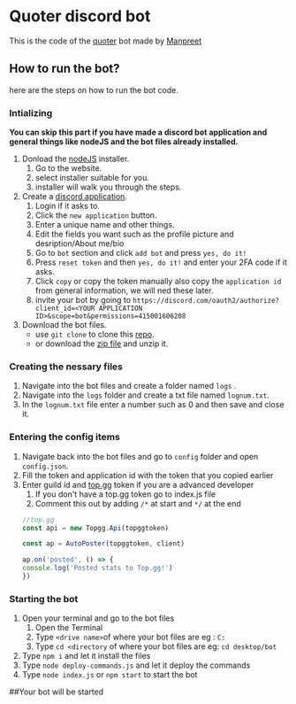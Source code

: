 ﻿# Quoter discord bot
This is the code of the [quoter](https://discord.com/oauth2/authorize?client_id=1027165461407858710&scope=bot&permissions=415001606208) bot made by [Manpreet](https://dsc.gg/chillclubop)

## How to run the bot?
here are the steps on how to run the bot code.

### Intializing
**You can skip this part if you have made a discord bot application and general things like nodeJS and the bot files already installed.**

1. Donload the [nodeJS](https://nodejs.org/en/download/) installer.
    1. Go to the website.
    2. select installer suitable for you.
    3. installer will walk you through the steps.
2. Create a [discord application](https://discord.com/developers/applications).
    1. Login if it asks to.
    2. Click the `new application` button.
    3. Enter a unique name and other things.
    4. Edit the fields you want such as the profile picture and desription/About me/bio
    5. Go to `bot` section and click `add bot` and press `yes, do it!`
    6. Press `reset token` and then `yes, do it!` and enter your 2FA code if it asks.
    7. Click `copy` or copy the token manually also copy the `application id` from general information, we will ned these later. 
    8. invite your bot by going to `https://discord.com/oauth2/authorize?client_id=<YOUR APPLICATION ID>&scope=bot&permissions=415001606208` 
3. Download the bot files.
    * use `git clone` to clone this [repo](https://github.com/Its-manpreet/discord-bot).
    * or download the [zip file](https://github.com/Its-manpreet/discord-bot/archive/refs/heads/main.zip) and unzip it.
    
### Creating the nessary files
1. Navigate into the bot files and create a folder named `logs` .
2. Navigate into the `logs` folder and create a txt file named `lognum.txt`.
3. In the `lognum.txt` file enter a number such as 0 and then save and close it.

### Entering the config items
1. Navigate back into the bot files and go to `config` folder and open `config.json`.
2. Fill the token and application id with the token that you copied earlier
3. Enter guild id and [top.gg](https://top.gg) token if you are a advanced developer
    1. If you don't have a top.gg token go to index.js file
    2. Comment this out by adding `/*` at start and `*/` at the end
    ```javascript
    //top.gg
    const api = new Topgg.Api(topggtoken)

    const ap = AutoPoster(topggtoken, client)

    ap.on('posted', () => {
	console.log('Posted stats to Top.gg!')
    })
    ```
    
### Starting the bot
1. Open your terminal and go to the bot files
    1. Open the Terminal 
    1. Type `<drive name>`of where your bot files are eg : `C:`
    2. Type `cd <directory` of where your bot files are eg: `cd desktop/bot`
2. Type `npm i` and let it install the files
3. Type `node deploy-commands.js` and let it deploy the commands
2. Type `node index.js` or `npm start` to start the bot

##Your bot will be started
